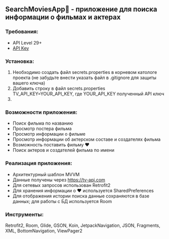 ## SearchMoviesApp🍿 - приложение для поиска информации о фильмах и актерах
### Требования:
- API Level 29+
- [API Key](https://tv-api.com)
### Установка:
1. Необходимо создать файл secrets.properties в корневом катологе проекта (не забудьте внести указать файл в .gitignore для защиты вашего ключа)
2. Добавить строку в файл secrets.properties TV_API_KEY=YOUR_API_KEY, где YOUR_API_KEY полученный API ключ
3. 
### Возможности приложения:
- Поиск фильма по названию
- Просмотр постера фильма
- Просмотр информации о фильме
- Просмотр информации об актерском составе и создателях фильма
- Возможность поставить фильму ❤️
- Поиск актеров и создателей фильма по имени
### Реализация приложения:
- Архитектурный шаблон MVVM
- Данные получены через https://tv-api.com
- Для сетевых запросов использован Retrofit2
- Для хранения информации о ❤️ используется SharedPreferences
- Для отображения истории поиска данные сохраняются в базе данных; для работы с БД используется Room
### Инструменты:
Retrofit2, Room, Glide, GSON, Koin, JetpackNavigation, JSON, Fragments, XML, BottomNavigation, ViewPager2
